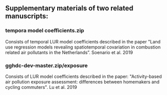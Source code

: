 ## Supplementary materials of two related manuscripts:
### tempora model coefficients.zip
  Consists of temporal LUR model coefficients described in the paper "Land use regression models revealing spatiotemporal covariation in combustion   related air pollutants in the Netherlands”. Soenario et al. 2019
### gghdc-dev-master.zip/exposure
  Consists of LUR model coefficients described in the paper: "Activity-based air pollution exposure assessment: differences between homemakers and cycling commuters". Lu et al. 2019 
